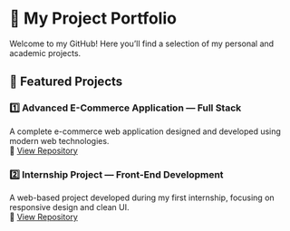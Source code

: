 # 📂 My Project Portfolio

Welcome to my GitHub! Here you’ll find a selection of my personal and academic projects.

## 🚀 Featured Projects

### 1️⃣ Advanced E-Commerce Application — Full Stack  
A complete e-commerce web application designed and developed using modern web technologies.  
🔗 [View Repository](https://github.com/Hedi-Bk/Hedi-Zou_ECommerce)

### 2️⃣ Internship Project — Front-End Development  
A web-based project developed during my first internship, focusing on responsive design and clean UI.  
🔗 [View Repository](https://github.com/Hedi-Bk/Stage_Project)
